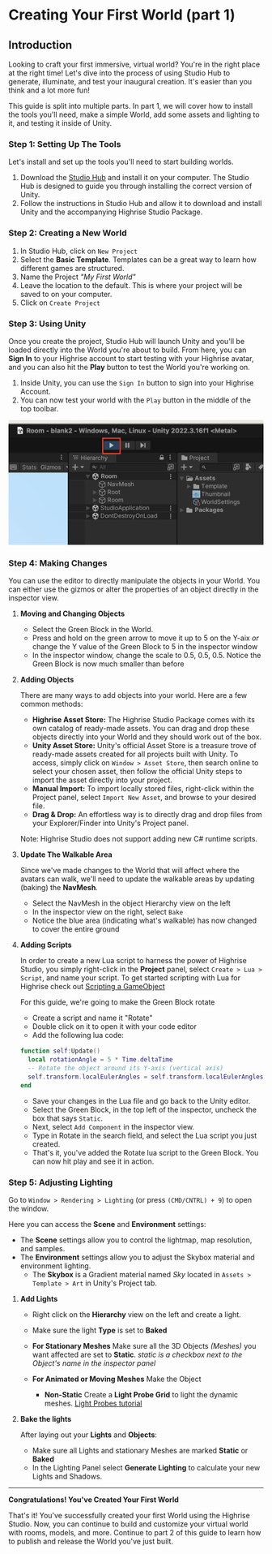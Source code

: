 # **Creating Your First World (part 1)**

## **Introduction**
Looking to craft your first immersive, virtual world? You're in the right place at the right time! Let's dive into the process of using Studio Hub to generate, illuminate, and test your inaugural creation. It's easier than you think and a lot more fun!

This guide is split into multiple parts. In part 1, we will cover how to install the tools you'll need, make a simple World, add some assets and lighting to it, and testing it inside of Unity.

### **Step 1: Setting Up The Tools**
Let's install and set up the tools you'll need to start building worlds.

1. Download the [Studio Hub](https://create.highrise.game/highrise-studio) and install it on your computer. The Studio Hub is designed to guide you through installing the correct version of Unity.
2. Follow the instructions in Studio Hub and allow it to download and install Unity and the accompanying Highrise Studio Package. 

### **Step 2: Creating a New World**
1. In Studio Hub, click on `New Project`
2. Select the **Basic Template**. Templates can be a great way to learn how different games are structured.
3. Name the Project *"My First World"*
4. Leave the location to the default. This is where your project will be saved to on your computer.
5. Click on `Create Project`

### **Step 3: Using Unity**
Once you create the project, Studio Hub will launch Unity and you'll be loaded directly into the World you're about to build. From here, you can **Sign In** to your Highrise account to start testing with your Highrise avatar, and you can also hit the **Play** button to test the World you're working on.

1. Inside Unity, you can use the `Sign In` button to sign into your Highrise Account.
2. You can now test your world with the `Play` button in the middle of the top toolbar.

![play button](/assets/learn/guides/studio/play-button.png)

### **Step 4: Making Changes**
You can use the editor to directly manipulate the objects in your World. You can either use the gizmos or alter the properties of an object directly in the inspector view. 

1. **Moving and Changing Objects**
	- Select the Green Block in the World. 
	- Press and hold on the green arrow to move it up to 5 on the Y-aix _or_ change the Y value of the Green Block to 5 in the inspector window
	- In the inspector window, change the scale to 0.5, 0.5, 0.5. Notice the Green Block is now much smaller than before

2. **Adding Objects** 

   There are many ways to add objects into your world. Here are a few common methods:
   - **Highrise Asset Store:** The Highrise Studio Package comes with its own catalog of ready-made assets. You can drag and drop these objects directly into your World and they should work out of the box. 
   - **Unity Asset Store:** Unity's official Asset Store is a treasure trove of ready-made assets created for all projects built with Unity. To access, simply click on `Window > Asset Store`, then search online to select your chosen asset, then follow the official Unity steps to import the asset directly into your project.
   - **Manual Import:** To import locally stored files, right-click within the Project panel, select `Import New Asset`, and browse to your desired file.
   - **Drag & Drop:** An effortless way is to directly drag and drop files from your Explorer/Finder into Unity's Project panel. 
   
   Note: Highrise Studio does not support adding new C# runtime scripts.

3. **Update The Walkable Area**

   Since we've made changes to the World that will affect where the avatars can walk, we'll need to update the walkable areas by updating (baking) the **NavMesh**.

   - Select the NavMesh in the object Hierarchy view on the left
   - In the inspector view on the right, select `Bake`
   - Notice the blue area (indicating what's walkable) has now changed to cover the entire ground

4. **Adding Scripts**

   In order to create a new Lua script to harness the power of Highrise Studio, you simply right-click in the **Project** panel, select `Create > Lua > Script`, and name your script. To get started scripting with Lua for Highrise check out [Scripting a GameObject](https://create.highrise.game/learn/studio/guides/scripting/scripting-a-gameobject)

   For this guide, we're going to make the Green Block rotate
   - Create a script and name it "Rotate"
   - Double click on it to open it with your code editor
   - Add the following lua code:
   ```lua
   function self:Update()
     local rotationAngle = 5 * Time.deltaTime
     -- Rotate the object around its Y-axis (vertical axis)
     self.transform.localEulerAngles = self.transform.localEulerAngles + Vector3.new(0, rotationAngle, 0)
   end
   ```
   - Save your changes in the Lua file and go back to the Unity editor.
   - Select the Green Block, in the top left of the inspector, uncheck the box that says `Static`.
   - Next, select `Add Component` in the inspector view.
   - Type in Rotate in the search field, and select the Lua script you just created.
   - That's it, you've added the Rotate lua script to the Green Block. You can now hit play and see it in action.


### **Step 5: Adjusting Lighting**

Go to `Window > Rendering > Lighting` (or press `(CMD/CNTRL) + 9`) to open the window.

Here you can access the **Scene** and **Environment** settings:
   - The **Scene** settings allow you to control the lightmap, map resolution, and samples.
   - The **Environment** settings allow you to adjust the Skybox material and environment lighting.
       - The **Skybox** is a Gradient material named *Sky* located in `Assets > Template > Art` in Unity's Project tab.

1. **Add Lights**
   - Right click on the **Hierarchy** view on the left and create a light.
   - Make sure the light **Type** is set to **Baked**

   - **For Stationary Meshes** Make sure all the 3D Objects *(Meshes)* you want affected are set to **Static**. *static is a checkbox next to the Object's name in the inspector panel*
   - **For Animated or Moving Meshes** Make the Object 
     - **Non-Static** Create a **Light Probe Grid** to light the dynamic meshes. [Light Probes tutorial](https://www.youtube.com/watch?v=_E0JXOZDTKA)

2. **Bake the lights**

   After laying out your **Lights** and **Objects**:
   - Make sure all Lights and stationary Meshes are marked **Static** or **Baked**
   - In the Lighting Panel select **Generate Lighting** to calculate your new Lights and Shadows.

---
**Congratulations! You've Created Your First World**

That's it! You've successfully created your first World using the Highrise Studio. Now, you can continue to build and customize your virtual world with rooms, models, and more. Continue to part 2 of this guide to learn how to publish and release the World you've just built.
